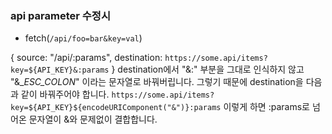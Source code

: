 ### api parameter 수정시

- fetch(`/api/foo=bar&key=val`)

{
source: "/api/:params",
destination: `https://some.api/items?key=${API_KEY}&:params`
}
destination에서 "&:" 부분을 그대로 인식하지 않고 "&\__ESC_COLON_" 이라는 문자열로 바꿔버립니다.
그렇기 때문에 destination을 다음과 같이 바꿔주어야 합니다.
`https://some.api/items?key=${API_KEY}${encodeURIComponent("&")}:params`
이렇게 하면 :params로 넘어온 문자열이 &와 문제없이 결합합니다.
